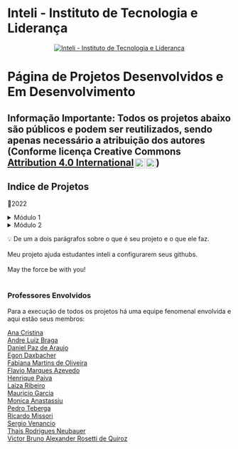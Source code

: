 # Inteli - Instituto de Tecnologia e Liderança 

<p align="center">
<a href= "https://www.inteli.edu.br/"><img src="https://www.inteli.edu.br/wp-content/uploads/2021/08/20172028/marca_1-2.png" alt="Inteli - Instituto de Tecnologia e Liderança" border="0"></a>
</p>

# Página de Projetos Desenvolvidos e Em Desenvolvimento

## Informação Importante: Todos os projetos abaixo são públicos e podem ser reutilizados, sendo apenas necessário a atribuição dos autores (Conforme licença Creative Commons <a href="http://creativecommons.org/licenses/by/4.0/?ref=chooser-v1" target="_blank" rel="license noopener noreferrer" style="display:inline-block;">Attribution 4.0 International<img style="height:22px!important;margin-left:3px;vertical-align:text-bottom;" src="https://mirrors.creativecommons.org/presskit/icons/cc.svg?ref=chooser-v1"><img style="height:22px!important;margin-left:3px;vertical-align:text-bottom;" src="https://mirrors.creativecommons.org/presskit/icons/by.svg?ref=chooser-v1"></a>)

## Indice de Projetos

📜2022
<details>
<summary>Módulo 1</summary>
<a href="https://github.com/2022M1T1">Ambev</a>
<br><a href="https://github.com/2022M1T2">BTG Pactual</a>
<br><a href="https://github.com/2022M1T3">Constituição Escola</a>
<br><a href="https://github.com/2022M1T4">Inteli</a>
<br><a href="https://github.com/2022M1T5">USP</a>
</details>

<details>
<summary>Módulo 2</summary>
<a href="https://github.com/2022M2T1">Brazilians in Tech</a>
<br><a href="https://github.com/2022M2T2">Revirar</a>
<br><a href="https://github.com/2022M2T3">Yamaha</a>
<br><a href="https://github.com/2022M2T4">HURB</a>
<br><a href="https://github.com/2022M2T5">Falconi</a>
</details>


💡 De um a dois parágrafos sobre o que é seu projeto e o que ele faz.
<br><br>
Meu projeto ajuda estudantes inteli a configurarem seus githubs.
<br><br>
May the force be with you!
<br><br>

### Professores Envolvidos

Para a execução de todos os projetos há uma equipe fenomenal envolvida e aqui estão seus membros:

<a href="http://lattes.cnpq.br/2716416791407528" target="_blank" rel="noopener noreferrer"> Ana Cristina </a>
<br><a href="http://lattes.cnpq.br/2716416791407528" target="_blank" rel="noopener noreferrer"> Andre Luiz Braga </a>
<br><a href="http://lattes.cnpq.br/3254174044411983" target="_blank" rel="noopener noreferrer"> Daniel Paz de Araujo </a>
<br><a href="http://lattes.cnpq.br/3254174044411983" target="_blank" rel="noopener noreferrer"> Egon Daxbacher </a>
<br><a href="http://lattes.cnpq.br/2716416791407528" target="_blank" rel="noopener noreferrer"> Fabiana Martins de Oliveira</a>
<br><a href="http://lattes.cnpq.br/2716416791407528" target="_blank" rel="noopener noreferrer"> Flavio Marques Azevedo </a>
<br><a href="http://lattes.cnpq.br/3254174044411983" target="_blank" rel="noopener noreferrer"> Henrique Paiva </a>
<br><a href="http://lattes.cnpq.br/3254174044411983" target="_blank" rel="noopener noreferrer"> Laíza Ribeiro </a>
<br><a href="http://lattes.cnpq.br/3254174044411983" target="_blank" rel="noopener noreferrer"> Mauricio Garcia</a>
<br><a href="http://lattes.cnpq.br/2716416791407528" target="_blank" rel="noopener noreferrer"> Monica Anastassiu </a>
<br><a href="http://lattes.cnpq.br/2716416791407528" target="_blank" rel="noopener noreferrer"> Pedro Teberga</a>
<br><a href="http://lattes.cnpq.br/2716416791407528" target="_blank" rel="noopener noreferrer"> Ricardo Missori </a>
<br><a href="http://lattes.cnpq.br/2716416791407528" target="_blank" rel="noopener noreferrer"> Sergio Venancio </a>
<br><a href="http://lattes.cnpq.br/3254174044411983" target="_blank" rel="noopener noreferrer"> Thais Rodrigues Neubauer</a>
<br><a href="http://lattes.cnpq.br/3254174044411983" target="_blank" rel="noopener noreferrer"> Victor Bruno Alexander Rosetti de Quiroz </a>
